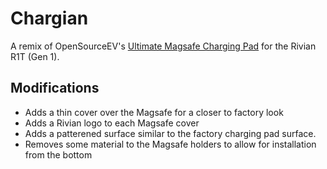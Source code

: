 # Chargian

A remix of OpenSourceEV's [Ultimate Magsafe Charging Pad](https://www.printables.com/model/381218-opensourceev-ultimate-magsafe-charging-pad-v2-for) for the Rivian R1T (Gen 1).

## Modifications

- Adds a thin cover over the Magsafe for a closer to factory look
- Adds a Rivian logo to each Magsafe cover
- Adds a patterened surface similar to the factory charging pad surface.
- Removes some material to the Magsafe holders to allow for installation from the bottom

